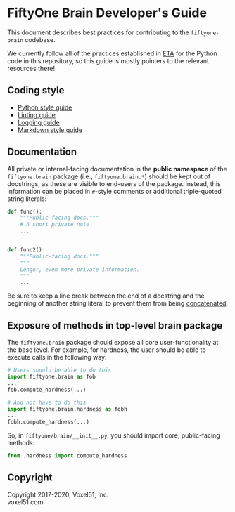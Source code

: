 # FiftyOne Brain Developer's Guide

This document describes best practices for contributing to the `fiftyone-brain`
codebase.

We currently follow all of the practices established in
[ETA](https://github.com/voxel51/eta) for the Python code in this repository,
so this guide is mostly pointers to the relevant resources there!

## Coding style

-   [Python style guide](https://github.com/voxel51/eta/blob/develop/docs/python_style_guide.md)
-   [Linting guide](https://github.com/voxel51/eta/blob/develop/docs/linting_guide.md)
-   [Logging guide](https://github.com/voxel51/eta/blob/develop/docs/logging_guide.md)
-   [Markdown style guide](https://github.com/voxel51/eta/blob/develop/docs/markdown_style_guide.md)

## Documentation

All private or internal-facing documentation in the **public namespace** of the
`fiftyone.brain` package (i.e., `fiftyone.brain.*`) should be kept out of
docstrings, as these are visible to end-users of the package. Instead, this
information can be placed in `#`-style comments or additional triple-quoted
string literals:

```python
def func():
    """Public-facing docs."""
    # A short private note
    ...


def func2():
    """Public-facing docs."""
    """
    Longer, even more private information.
    """
    ...
```

Be sure to keep a line break between the end of a docstring and the beginning
of another string literal to prevent them from being
[concatenated](https://docs.python.org/3/reference/lexical_analysis.html#string-literal-concatenation).

## Exposure of methods in top-level brain package

The `fiftyone.brain` package should expose all core user-functionality at the
base level. For example, for hardness, the user should be able to execute calls
in the following way:

```py
# Users should be able to do this
import fiftyone.brain as fob
...
fob.compute_hardness(...)

# And not have to do this
import fiftyone.brain.hardness as fobh
...
fobh.compute_hardness(...)
```

So, in `fiftyone/brain/__init__.py`, you should import core, public-facing
methods:

```py
from .hardness import compute_hardness
```

## Copyright

Copyright 2017-2020, Voxel51, Inc.<br> voxel51.com

